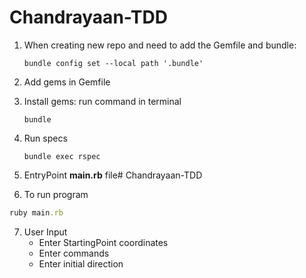 # Chandrayaan-TDD

1. When creating new repo and need to add the Gemfile and bundle:

    `bundle config set --local path '.bundle'`

2. Add gems in Gemfile
3. Install gems: run command in terminal

      `bundle`

4. Run specs 

      `bundle exec rspec`

5. EntryPoint **main.rb** file# Chandrayaan-TDD
6. To run program 

```ruby
ruby main.rb
```
7.  User Input
      * Enter StartingPoint coordinates
      * Enter commands 
      * Enter initial direction
